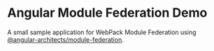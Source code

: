 # Angular Module Federation Demo

A small sample application for WebPack Module Federation using [@angular-architects/module-federation](https://www.npmjs.com/package/@angular-architects/module-federation).
